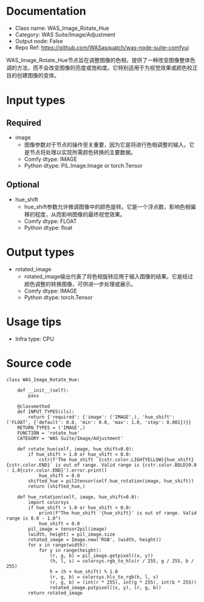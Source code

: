 # Documentation
- Class name: WAS_Image_Rotate_Hue
- Category: WAS Suite/Image/Adjustment
- Output node: False
- Repo Ref: https://github.com/WASasquatch/was-node-suite-comfyui

WAS_Image_Rotate_Hue节点旨在调整图像的色相，提供了一种改变图像整体色调的方法，而不会改变图像的亮度或饱和度。它特别适用于为视觉效果或颜色校正目的创建图像的变体。

# Input types
## Required
- image
    - 图像参数对于节点的操作至关重要，因为它是将进行色相调整的输入。它是节点将处理以实现所需颜色转换的主要数据。
    - Comfy dtype: IMAGE
    - Python dtype: PIL.Image.Image or torch.Tensor
## Optional
- hue_shift
    - hue_shift参数允许微调图像中的颜色旋转。它是一个浮点数，影响色相偏移的程度，从而影响图像的最终视觉效果。
    - Comfy dtype: FLOAT
    - Python dtype: float

# Output types
- rotated_image
    - rotated_image输出代表了将色相旋转应用于输入图像的结果。它是经过颜色调整的转换图像，可供进一步处理或展示。
    - Comfy dtype: IMAGE
    - Python dtype: torch.Tensor

# Usage tips
- Infra type: CPU

# Source code
```
class WAS_Image_Rotate_Hue:

    def __init__(self):
        pass

    @classmethod
    def INPUT_TYPES(cls):
        return {'required': {'image': ('IMAGE',), 'hue_shift': ('FLOAT', {'default': 0.0, 'min': 0.0, 'max': 1.0, 'step': 0.001})}}
    RETURN_TYPES = ('IMAGE',)
    FUNCTION = 'rotate_hue'
    CATEGORY = 'WAS Suite/Image/Adjustment'

    def rotate_hue(self, image, hue_shift=0.0):
        if hue_shift > 1.0 or hue_shift < 0.0:
            cstr(f'The hue_shift `{cstr.color.LIGHTYELLOW}{hue_shift}{cstr.color.END}` is out of range. Valid range is {cstr.color.BOLD}0.0 - 1.0{cstr.color.END}').error.print()
            hue_shift = 0.0
        shifted_hue = pil2tensor(self.hue_rotation(image, hue_shift))
        return (shifted_hue,)

    def hue_rotation(self, image, hue_shift=0.0):
        import colorsys
        if hue_shift > 1.0 or hue_shift < 0.0:
            print(f"The hue_shift '{hue_shift}' is out of range. Valid range is 0.0 - 1.0")
            hue_shift = 0.0
        pil_image = tensor2pil(image)
        (width, height) = pil_image.size
        rotated_image = Image.new('RGB', (width, height))
        for x in range(width):
            for y in range(height):
                (r, g, b) = pil_image.getpixel((x, y))
                (h, l, s) = colorsys.rgb_to_hls(r / 255, g / 255, b / 255)
                h = (h + hue_shift) % 1.0
                (r, g, b) = colorsys.hls_to_rgb(h, l, s)
                (r, g, b) = (int(r * 255), int(g * 255), int(b * 255))
                rotated_image.putpixel((x, y), (r, g, b))
        return rotated_image
```